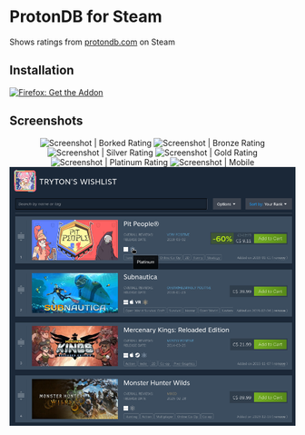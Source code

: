 # ProtonDB for Steam
Shows ratings from [protondb.com](https://www.protondb.com/) on Steam

## Installation

[![Firefox: Get the Addon](https://blog.mozilla.org/addons/files/2015/11/get-the-addon.png)](https://addons.mozilla.org/en-CA/firefox/addon/protondb-for-steam/)

## Screenshots

<div align=center>

![Screenshot | Borked Rating](screenshots/screenshot_borked.png)
![Screenshot | Bronze Rating](screenshots/screenshot_bronze.png)
![Screenshot | Silver Rating](screenshots/screenshot_silver.png)
![Screenshot | Gold Rating](screenshots/screenshot_gold.png)
![Screenshot | Platinum Rating](screenshots/screenshot_platinum.png)
![Screenshot | Mobile](screenshots/screenshot_mobile.png)
![Screenshot | Wishlist](screenshots/screenshot_wishlist.png)
<!-- ![Screenshot | Profile Games](screenshots/screenshot_games.png) -->
</div>
